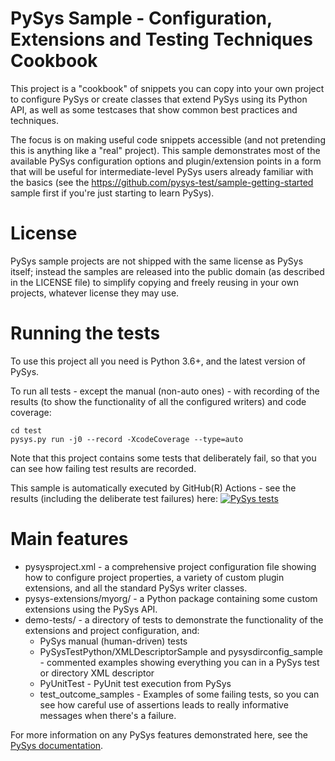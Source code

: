# PySys Sample - Configuration, Extensions and Testing Techniques Cookbook

This project is a "cookbook" of snippets you can copy into your own project to configure PySys or create classes 
that extend PySys using its Python API, as well as some testcases that show common best practices and techniques. 

The focus is on making useful code snippets accessible (and not pretending this is anything like a "real" project). 
This sample demonstrates most of the available PySys configuration options and plugin/extension points in a form that 
will be useful for intermediate-level PySys users already familiar with the basics (see the 
https://github.com/pysys-test/sample-getting-started sample first if you're just starting to learn PySys).

# License

PySys sample projects are not shipped with the same license as PySys itself; instead the samples are released into the 
public domain (as described in the LICENSE file) to simplify copying and freely reusing in your own projects, whatever 
license they may use. 

# Running the tests

To use this project all you need is Python 3.6+, and the latest version of PySys. 

To run all tests - except the manual (non-auto ones) - with recording of the results (to show the functionality of all 
the configured writers) and code coverage:

	cd test
	pysys.py run -j0 --record -XcodeCoverage --type=auto

Note that this project contains some tests that deliberately fail, so that you can see how failing test results are 
recorded. 

This sample is automatically executed by GitHub(R) Actions - see the results (including the deliberate test failures) 
here: [![PySys tests](https://github.com/pysys-test/sample-cookbook/workflows/PySys/badge.svg)](https://github.com/pysys-test/sample-cookbook/actions)

# Main features

* pysysproject.xml - a comprehensive project configuration file showing how to configure project properties, a variety 
  of custom plugin extensions, and all the standard PySys writer classes.
* pysys-extensions/myorg/ - a Python package containing some custom extensions using the PySys API. 
* demo-tests/ - a directory of tests to demonstrate the functionality of the extensions and project configuration, and:
    * PySys manual (human-driven) tests
    * PySysTestPython/XMLDescriptorSample and pysysdirconfig_sample - commented examples showing everything you can 
      in a PySys test or directory XML descriptor
    * PyUnitTest - PyUnit test execution from PySys
    * test_outcome_samples - Examples of some failing tests, so you can see how careful use of assertions leads to really 
      informative messages when there's a failure. 

For more information on any PySys features demonstrated here, see the [PySys documentation](https://pysys-test.github.io/pysys-test).
